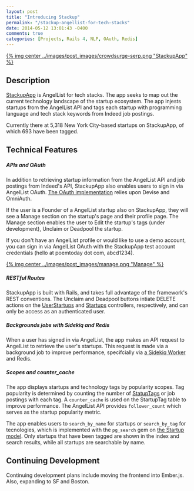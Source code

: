 ```yaml
---
layout: post
title: "Introducing Stackup"
permalink: "/stackup-angellist-for-tech-stacks"
date: 2014-05-12 13:01:43 -0400
comments: true
categories: [Projects, Rails 4, NLP, OAuth, Redis]
---
```


[{% img center ../images/post_images/crowdsurge-serp.png "StackupApp" %}](http://stackupapp.herokuapp.com/)
## Description 

[StackupApp](http://stackupapp.herokuapp.com/) is AngelList for tech stacks. The app seeks to map out the current technology landscape of the startup ecosystem. The app injests startups from the AngelList API and tags each startup with programming language and tech stack keywords from Indeed job postings. 

Currently there at 5,318 New York City-based startups on StackupApp, of which 693 have been tagged.

## Technical Features

##### APIs and OAuth

In addition to retrieving startup information from the AngelList API and job postings from Indeed's API, StackupApp also enables users to sign in via AngelList OAuth. [The OAuth implementation](https://github.com/alexpatriquin/stackupapp/blob/master/app/models/user.rb) relies upon Devise and OmniAuth.

If the user is a Founder of a AngelList startup also on StackupApp, they will see a Manage section on the startup's page and their profile page. The Manage section enables the user to Edit the startup's tags (under development), Unclaim or Deadpool the startup.

If you don't have an AngelList profile or would like to use a demo account, you can sign in via AngelList OAuth with the StackupApp test account credentials (hello at poemtoday dot com, abcd1234).

[{% img center ../images/post_images/manage.png "Manage" %}](http://stackupapp.herokuapp.com/)

##### RESTful Routes

StackupApp is built with Rails, and takes full advantage of the framework's REST conventions. The Unclaim and Deadpool buttons intiate DELETE actions on the [UserStartups](https://github.com/alexpatriquin/stackupapp/blob/master/app/controllers/user_startups_controller.rb) and [Startups](/app/controllers/startups_controller.rb) controllers, respectively, and can only be access as an authenticated user.

##### Backgrounds jobs with Sidekiq and Redis

When a user has signed in via AngelList, the app makes an API request to AngelList to retrieve the user's startups. This request is made via a background job to improve performance, specifcially via [a Sidekiq Worker ](https://github.com/alexpatriquin/stackupapp/blob/master/app/workers/angellist_worker.rb) and Redis.

##### Scopes and counter_cache

The app displays startups and technology tags by popularity scopes. Tag popularity is determined by counting the number of [StatupTags](https://github.com/alexpatriquin/stackupapp/blob/master/app/models/startup_tag.rb) or job postings with each tag. A ```counter_cache``` is used on the StartupTag table to improve performance. The AngelList API provides ```follower_count``` which serves as the startup popularity metric.

The app enables users to ```search_by_name``` for startups or ```search_by_tag``` for tecnologies, which is implemented with the ```pg_search``` gem on [the Startup model](https://github.com/alexpatriquin/stackupapp/blob/master/app/models/startup.rb). Only startups that have been tagged are shown in the index and search results, while all startups are searchable by name.

## Continuing Development
Continuing development plans include moving the frontend into Ember.js. Also, expanding to SF and Boston.
